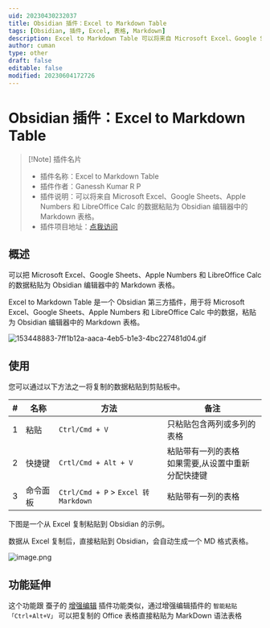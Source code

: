 ```yaml
---
uid: 20230430232037
title: Obsidian 插件：Excel to Markdown Table
tags: [Obsidian, 插件, Excel, 表格, Markdown]
description: Excel to Markdown Table 可以将来自 Microsoft Excel、Google Sheets、Apple Numbers 和 LibreOffice Calc 的数据粘贴为 Obsidian 编辑器中的 Markdown 表格。
author: cuman
type: other
draft: false
editable: false
modified: 20230604172726
---
```


# Obsidian 插件：Excel to Markdown Table

> [!Note] 插件名片
> - 插件名称：Excel to Markdown Table
> - 插件作者：Ganessh Kumar R P
> - 插件说明：可以将来自 Microsoft Excel、Google Sheets、Apple Numbers 和 LibreOffice Calc 的数据粘贴为 Obsidian 编辑器中的 Markdown 表格。
> - 插件项目地址：[点我访问](https://github.com/ganesshkumar/obsidian-excel-to-markdown-table)

## 概述

可以把 Microsoft Excel、Google Sheets、Apple Numbers 和 LibreOffice Calc 的数据粘贴为 Obsidian 编辑器中的 Markdown 表格。

Excel to Markdown Table 是一个 Obsidian 第三方插件，用于将 Microsoft Excel、Google Sheets、Apple Numbers 和 LibreOffice Calc 中的数据，粘贴为 Obsidian 编辑器中的 Markdown 表格。

![153448883-7ff1b12a-aaca-4eb5-b1e3-4bc227481d04.gif](https://cdn.pkmer.cn/images/202305040931252.gif!pkmer)

## 使用

您可以通过以下方法之一将复制的数据粘贴到剪贴板中。

 | # |名称 |方法 |备注 |
 |---|--------|--------|--------|
 |1|粘贴 |`Ctrl/Cmd + V` |只粘贴包含两列或多列的表格 |
 |2|快捷键 |`Crtl/Cmd + Alt + V` |粘贴带有一列的表格<br/>如果需要,从设置中重新分配快捷键 |
 |3|命令面板 |`Ctrl/Cmd + P` > `Excel 转 Markdown` |粘贴带有一列的表格 |

下图是一个从 Excel 复制粘贴到 Obsidian 的示例。

 数据从 Excel 复制后，直接粘贴到 Obsidian，会自动生成一个 MD 格式表格。

![image.png](https://cdn.pkmer.cn/images/202304302354459.png!pkmer)

## 功能延伸

这个功能跟 蚕子的 [增强编辑](https://github.com/obsidian-canzi/Enhanced-editing) 插件功能类似，通过增强编辑插件的 `智能粘贴「Ctrl+Alt+V」` 可以把复制的 Office 表格直接粘贴为 MarkDown 语法表格